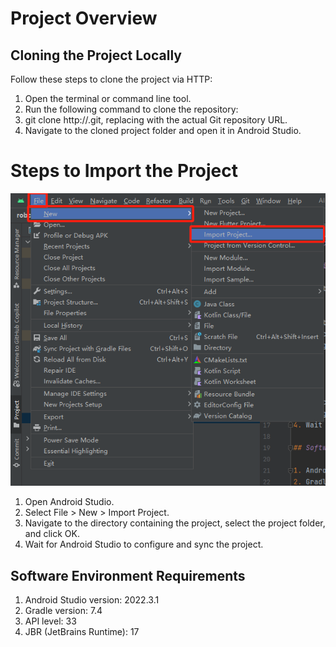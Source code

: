 # Project Overview

## Cloning the Project Locally

Follow these steps to clone the project via HTTP:

1. Open the terminal or command line tool.
2. Run the following command to clone the repository:
3. git clone http://<your-repo-url>.git, replacing <your-repo-url> with the actual Git repository URL.
4. Navigate to the cloned project folder and open it in Android Studio.

# Steps to Import the Project

![img.png](img.png)
1. Open Android Studio.
2. Select File > New > Import Project.
3. Navigate to the directory containing the project, select the project folder, and click OK.
4. Wait for Android Studio to configure and sync the project.

## Software Environment Requirements

1. Android Studio version: 2022.3.1
2. Gradle version: 7.4
3. API level: 33
4. JBR (JetBrains Runtime): 17